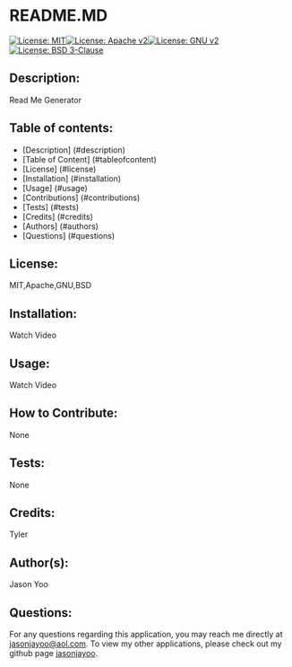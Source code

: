 
  # README.MD

  [![License: MIT](https://img.shields.io/badge/License-MIT-blue.svg)](https://opensource.org/licenses/MIT)[![License: Apache v2](https://img.shields.io/badge/License-Apache%202.0-red.svg)](https://opensource.org/licenses/Apache-2.0)[![License: GNU v2](https://img.shields.io/badge/License-GNU%20v2-green.svg)](https://opensource.org/licenses/GPL-2.0)[![License: BSD 3-Clause](https://img.shields.io/badge/License-BSD%203--Clause-yellow.svg)](https://opensource.org/licenses/BSD-3-Clause)
  
  ## Description:
  Read Me Generator

  ## Table of contents:

  * [Description] (#description)
  * [Table of Content] (#tableofcontent)
  * [License] (#license)
  * [Installation] (#installation)
  * [Usage] (#usage)
  * [Contributions] (#contributions)
  * [Tests] (#tests)
  * [Credits] (#credits)
  * [Authors] (#authors)
  * [Questions] (#questions)

  ## License:
  MIT,Apache,GNU,BSD
  
  ## Installation:
  Watch Video

  ## Usage:
  Watch Video

  ## How to Contribute:
  None

  ## Tests: 
  None

  ## Credits:
  Tyler

  ## Author(s):
  Jason Yoo
  
  ## Questions:
  For any questions regarding this application, you may reach me directly at jasonjayoo@aol.com. To view my other applications, please check out my github page [jasonjayoo](https://github.com/jasonjayoo).
